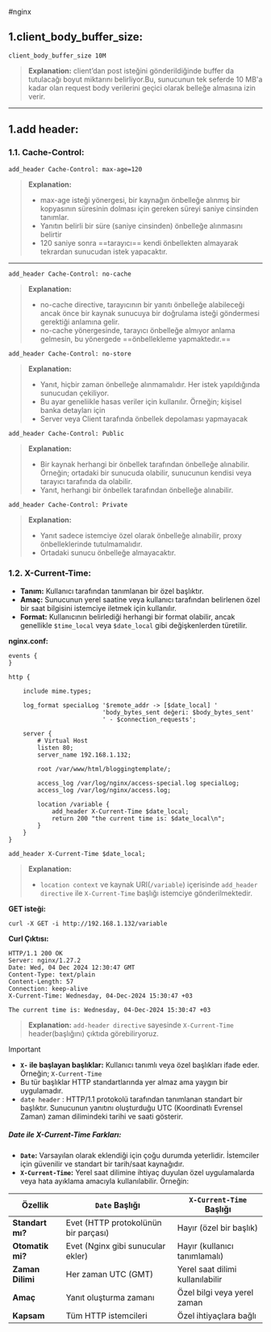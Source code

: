 #nginx 

## 1.client_body_buffer_size:

```nginx
client_body_buffer_size 10M
```
> **Explanation:**
> client’dan post isteğini gönderildiğinde buffer da tutulacağı boyut miktarını belirliyor.Bu, sunucunun tek seferde 10 MB'a kadar olan request body verilerini geçici olarak belleğe almasına izin verir.

---
## 1.add header:
### 1.1. Cache-Control:
```nginx
add_header Cache-Control: max-age=120
```
> **Explanation:**
>  + max-age isteği yönergesi, bir kaynağın önbelleğe alınmış bir kopyasının süresinin dolması için gereken süreyi saniye cinsinden tanımlar.
>  + Yanıtın belirli bir süre (saniye cinsinden) önbelleğe alınmasını belirtir
>  + 120 saniye sonra ==tarayıcı== kendi önbellekten almayarak tekrardan sunucudan istek yapacaktır.

---
```nginx
add_header Cache-Control: no-cache
```
> **Explanation:**
> + no-cache directive, tarayıcının bir yanıtı önbelleğe alabileceği ancak önce bir kaynak sunucuya bir doğrulama isteği göndermesi gerektiği anlamına gelir.
> + no-cache yönergesinde, tarayıcı önbelleğe almıyor anlama gelmesin, bu yönergede ==önbellekleme yapmaktedır.==

```nginx
add_header Cache-Control: no-store
```
> **Explanation:**
> + Yanıt, hiçbir zaman önbelleğe alınmamalıdır. Her istek yapıldığında sunucudan çekiliyor.
> + Bu ayar geneliikle hasas veriler için kullanılır. Örneğin; kişisel banka detayları için
> + Server veya Client tarafında önbellek depolaması yapmayacak

```nginx
add_header Cache-Control: Public
```
> **Explanation:**
> + Bir kaynak herhangi bir önbellek tarafından önbelleğe alınabilir. Örneğin; ortadaki bir sunucuda olabilir, sunucunun kendisi veya tarayıcı tarafında da olabilir.
> + Yanıt, herhangi bir önbellek tarafından önbelleğe alınabilir.

```nginx
add_header Cache-Control: Private
```
> **Explanation:**
> + Yanıt sadece istemciye özel olarak önbelleğe alınabilir, proxy önbelleklerinde tutulmamalıdır.
> + Ortadaki sunucu önbelleğe almayacaktır.

### 1.2. X-Current-Time:
+ **Tanım:** Kullanıcı tarafından tanımlanan bir özel başlıktır.
+ **Amaç:** Sunucunun yerel saatine veya kullanıcı tarafından belirlenen özel bir saat bilgisini istemciye iletmek için kullanılır.
+ **Format:** Kullanıcının belirlediği herhangi bir format olabilir, ancak genellikle `$time_local` veya `$date_local` gibi değişkenlerden türetilir.

**nginx.conf:**
```nginx
events {
}

http {

    include mime.types;

    log_format specialLog '$remote_addr -> [$date_local] '
                          'body_bytes_sent değeri: $body_bytes_sent'
                          ' - $connection_requests';

    server {
        # Virtual Host
        listen 80;
        server_name 192.168.1.132;

        root /var/www/html/bloggingtemplate/;

        access_log /var/log/nginx/access-special.log specialLog;
        access_log /var/log/nginx/access.log;

        location /variable {
            add_header X-Current-Time $date_local;
            return 200 "the current time is: $date_local\n";
        }
    }
}
```


```nginx
add_header X-Current-Time $date_local;
```

> **Explanation:**
> + `location context` ve kaynak URI(`/variable`) içerisinde `add_header directive` ile `X-Current-Time` başlığı istemciye gönderilmektedir. 

**GET isteği:**
```shell
curl -X GET -i http://192.168.1.132/variable
```

**Curl Çıktısı:**
```http
HTTP/1.1 200 OK
Server: nginx/1.27.2
Date: Wed, 04 Dec 2024 12:30:47 GMT
Content-Type: text/plain
Content-Length: 57
Connection: keep-alive
X-Current-Time: Wednesday, 04-Dec-2024 15:30:47 +03

The current time is: Wednesday, 04-Dec-2024 15:30:47 +03
```
> **Explanation:**
> `add-header directive` sayesinde `X-Current-Time` header(başlığını) çıktıda görebiliryoruz.

> [!IMPORTANT]
> + **`X-` ile başlayan başlıklar:** Kullanıcı tanımlı veya özel başlıkları ifade eder. Örneğin; `X-Current-Time` 
> + Bu tür başlıklar HTTP standartlarında yer almaz ama yaygın bir uygulamadır.
> + `date header` : HTTP/1.1 protokolü tarafından tanımlanan standart bir başlıktır. Sunucunun yanıtını oluşturduğu UTC (Koordinatlı Evrensel Zaman) zaman dilimindeki tarihi ve saati gösterir.

##### Date ile X-Current-Time Farkları:

+ **`Date`:** Varsayılan olarak eklendiği için çoğu durumda yeterlidir. İstemciler için güvenilir ve standart bir tarih/saat kaynağıdır.
+ **`X-Current-Time`:** Yerel saat dilimine ihtiyaç duyulan özel uygulamalarda veya hata ayıklama amacıyla kullanılabilir. Örneğin:

|Özellik|`Date` Başlığı|`X-Current-Time` Başlığı|
|---|---|---|
|**Standart mı?**|Evet (HTTP protokolünün bir parçası)|Hayır (özel bir başlık)|
|**Otomatik mi?**|Evet (Nginx gibi sunucular ekler)|Hayır (kullanıcı tanımlamalı)|
|**Zaman Dilimi**|Her zaman UTC (GMT)|Yerel saat dilimi kullanılabilir|
|**Amaç**|Yanıt oluşturma zamanı|Özel bilgi veya yerel zaman|
|**Kapsam**|Tüm HTTP istemcileri|Özel ihtiyaçlara bağlı|
